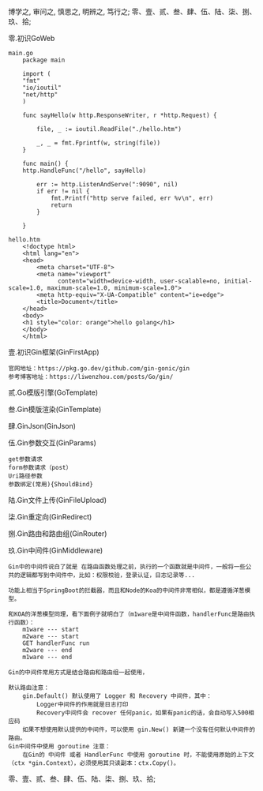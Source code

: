 博学之, 审问之, 慎思之, 明辨之, 笃行之;
零、壹、贰、叁、肆、伍、陆、柒、捌、玖、拾;




零.初识GoWeb

    main.go    
        package main
    
        import (
        "fmt"
        "io/ioutil"
        "net/http"
        )
        
        func sayHello(w http.ResponseWriter, r *http.Request) {
        
            file, _ := ioutil.ReadFile("./hello.htm")
        
            _, _ = fmt.Fprintf(w, string(file))
        }
        
        func main() {
        http.HandleFunc("/hello", sayHello)
        
            err := http.ListenAndServe(":9090", nil)
            if err != nil {
                fmt.Printf("http serve failed, err %v\n", err)
                return
            }
        
        }
    
    hello.htm
        <!doctype html>
        <html lang="en">
        <head>
            <meta charset="UTF-8">
            <meta name="viewport"
                  content="width=device-width, user-scalable=no, initial-scale=1.0, maximum-scale=1.0, minimum-scale=1.0">
            <meta http-equiv="X-UA-Compatible" content="ie=edge">
            <title>Document</title>
        </head>
        <body>
        <h1 style="color: orange">hello golang</h1>
        </body>
        </html>











壹.初识Gin框架(GinFirstApp)
    
    官网地址：https://pkg.go.dev/github.com/gin-gonic/gin
    参考博客地址：https://liwenzhou.com/posts/Go/gin/

贰.Go模版引擎(GoTemplate)

叁.Gin模版渲染(GinTemplate)

肆.GinJson(GinJson)

伍.Gin参数交互(GinParams)

    get参数请求
    form参数请求（post）
    Uri路径参数
    参数绑定(常用){ShouldBind}

陆.Gin文件上传(GinFileUpload)

柒.Gin重定向(GinRedirect)

捌.Gin路由和路由组(GinRouter)

玖.Gin中间件(GinMiddleware)

    Gin中的中间件说白了就是 在路由函数处理之前，执行的一个函数就是中间件，一般将一些公共的逻辑都写到中间件中，比如：权限校验，登录认证，日志记录等...

    功能上相当于SpringBoot的拦截器，而且和Node的Koa的中间件非常相似，都是遵循洋葱模型。
    
    和KOA的洋葱模型同理，看下面例子就明白了（m1ware是中间件函数，handlerFunc是路由执行函数）：
        m1ware --- start
        m2ware --- start
        GET handlerFunc run
        m2ware --- end
        m1ware --- end
    
    Gin的中间件常用方式是结合路由和路由组一起使用，

    默认路由注意：
        gin.Default() 默认使用了 Logger 和 Recovery 中间件，其中：
            Logger中间件的作用就是日志打印
            Recovery中间件会 recover 任何panic，如果有panic的话，会自动写入500相应码
        如果不想使用默认提供的中间件，可以使用 gin.New() 新建一个没有任何默认中间件的路由。
    Gin中间件中使用 goroutine 注意：
        在Gin的 中间件 或者 HandlerFunc 中使用 goroutine 时，不能使用原始的上下文（ctx *gin.Context），必须使用其只读副本：ctx.Copy()。
    


零、壹、贰、叁、肆、伍、陆、柒、捌、玖、拾;
